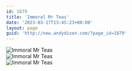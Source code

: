 ```yaml
---
id: 1879
title: 'Immoral Mr Teas'
date: '2023-03-17T13:45:23+00:00'
layout: page
guid: 'http://new.andydixon.com/?page_id=1879'
---
```


![Immoral Mr Teas](https://i0.wp.com/assets.g8x2.ldn.idrivee2-23.com/posters/Immoral%20Mr%20Teas%2001.jpg?w=1200&ssl=1 "Immoral Mr Teas")  
![Immoral Mr Teas](https://i0.wp.com/assets.g8x2.ldn.idrivee2-23.com/posters/Immoral%20Mr%20Teas%2002.jpg?w=1200&ssl=1 "Immoral Mr Teas")  
![Immoral Mr Teas](https://i0.wp.com/assets.g8x2.ldn.idrivee2-23.com/posters/Immoral%20Mr%20Teas%2003.jpg?w=1200&ssl=1 "Immoral Mr Teas")